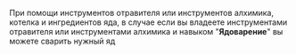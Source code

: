 При помощи инструментов отравителя или инструментов алхимика, котелка и ингредиентов яда, в случае если вы владеете инструментами отравителя или инструментами алхимика и навыком "**Ядоварение**" вы можете сварить нужный яд